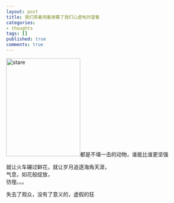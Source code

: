 ```yaml
---
layout: post
title: 我们笑着闹着谢幕了我们心虚地对望着
categories:
- thoughts
tags: []
published: true
comments: true
---
```

<p><img class="alignnone" title="stare" src="http://farm3.static.flickr.com/2726/4219197531_2eb9a9a788.jpg" alt="stare" width="200" height="265" />都是不堪一击的动物，谁能比谁更坚强</p>

<p>就让火车碾过鲜花，就让岁月追逐海角天涯，<br />
气息，如花般绽放，<br />
彷徨。。。</p>

<p>失去了观众，没有了意义的，虚假的狂</p>
